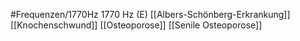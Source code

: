 #Frequenzen/1770Hz
1770 Hz (E)
[[Albers-Schönberg-Erkrankung]]
[[Knochenschwund]]
[[Osteoporose]]
[[Senile Osteoporose]]